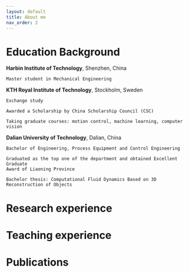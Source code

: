 ```yaml
---
layout: default
title: About me
nav_order: 2
---
```

# Education Background
**Harbin Institute of Technology**, Shenzhen, China
<!-- <p style="text-align:right">Sep 2019 – Jun 2022</p> -->

    Master student in Mechanical Engineering

**KTH Royal Institute of Technology**, Stockholm, Sweden

    Exchange study

    Awarded a Scholarship by China Scholarship Council (CSC)

    Taking graduate courses: motion control, machine learning, computer
    vision

**Dalian University of Technology**, Dalian, China

    Bachelor of Engineering, Process Equipment and Control Engineering

    Graduated as the top one of the department and obtained Excellent Graduate
    Award of Liaoning Province

    Bachelor thesis: Computational Fluid Dynamics Based on 3D
    Reconstruction of Objects

# Research experience

# Teaching experience

# Publications
